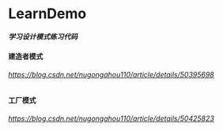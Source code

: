 # LearnDemo
***学习设计模式练习代码***
#### 建造者模式
###### https://blog.csdn.net/nugongahou110/article/details/50395698
#### 工厂模式
###### https://blog.csdn.net/nugongahou110/article/details/50425823